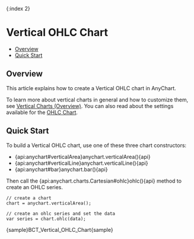 {:index 2}
# Vertical OHLC Chart

* [Overview](#overview)
* [Quick Start](#quick_start)

## Overview

This article explains how to create a Vertical OHLC chart in AnyChart.

To learn more about vertical charts in general and how to customize them, see [Vertical Charts (Overview)](Overview). You can also read about the settings available for the [OHLC Chart](../OHLC_Chart).

## Quick Start

To build a Vertical OHLC chart, use one of these three chart constructors:
* {api:anychart#verticalArea}anychart.verticalArea(){api}
* {api:anychart#verticalLine}anychart.verticalLine(){api}
* {api:anychart#bar}anychart.bar(){api}

Then call the {api:anychart.charts.Cartesian#ohlc}ohlc(){api} method to create an OHLC series.

```
// create a chart
chart = anychart.verticalArea();

// create an ohlc series and set the data
var series = chart.ohlc(data);
```

{sample}BCT\_Vertical\_OHLC\_Chart{sample}